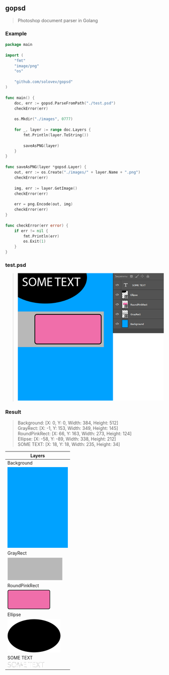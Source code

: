 ## gopsd
> Photoshop document parser in Golang

### Example

```go
package main

import (
	"fmt"
	"image/png"
	"os"

	"github.com/solovev/gopsd"
)

func main() {
	doc, err := gopsd.ParseFromPath("./test.psd")
	checkError(err)

	os.Mkdir("./images", 0777)

	for _, layer := range doc.Layers {
		fmt.Println(layer.ToString())

		saveAsPNG(layer)
	}
}

func saveAsPNG(layer *gopsd.Layer) {
	out, err := os.Create("./images/" + layer.Name + ".png")
	checkError(err)

	img, err := layer.GetImage()
	checkError(err)

	err = png.Encode(out, img)
	checkError(err)
}

func checkError(err error) {
	if err != nil {
		fmt.Println(err)
		os.Exit(1)
	}
}
```
### test.psd
> ![photoshop](https://raw.githubusercontent.com/solovev/gopsd/master/examples/images/readme_preview.png)

### Result

> Background: [X: 0, Y: 0, Width: 384, Height: 512] <br>
GrayRect: [X: -1, Y: 153, Width: 349, Height: 145] <br>
RoundPinkRect: [X: 66, Y: 163, Width: 273, Height: 124] <br>
Ellipse: [X: -58, Y: -89, Width: 338, Height: 212] <br>
SOME TEXT: [X: 18, Y: 18, Width: 235, Height: 34] <br>


| Layers |
| ------------- |
| Background |
| <img src="https://raw.githubusercontent.com/solovev/gopsd/master/examples/images/Background.png" alt="Background" width="192" height="256" /> |
| GrayRect |
| <img src="https://raw.githubusercontent.com/solovev/gopsd/master/examples/images/GrayRect.png" alt="GrayRect" width="175" height="72" /> |
| RoundPinkRect |
| <img src="https://raw.githubusercontent.com/solovev/gopsd/master/examples/images/RoundPinkRect.png" alt="RoundPinkRect" width="136" height="62" /> |
| Ellipse |
| <img src="https://raw.githubusercontent.com/solovev/gopsd/master/examples/images/Ellipse.png" alt="Ellipse" width="169" height="106" /> |
| SOME TEXT |
| <img src="https://raw.githubusercontent.com/solovev/gopsd/master/examples/images/SOME TEXT.png" alt="SOME TEXT" width="117" height="17" /> |
